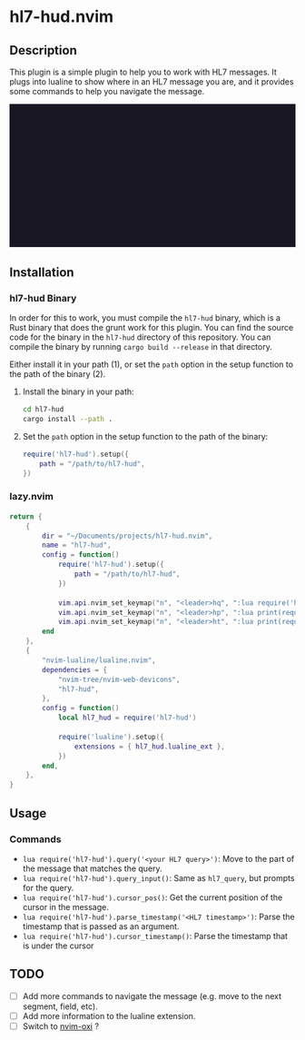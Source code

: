 # hl7-hud.nvim

## Description

This plugin is a simple plugin to help you to work with HL7 messages. It plugs
into lualine to show where in an HL7 message you are, and it provides some
commands to help you navigate the message.

![Demo](./demo/demo.gif)

## Installation

### hl7-hud Binary

In order for this to work, you must compile the `hl7-hud` binary, which is a Rust
binary that does the grunt work for this plugin. You can find the source code
for the binary in the `hl7-hud` directory of this repository. You can compile
the binary by running `cargo build --release` in that directory.

Either install it in your path (1), or set the `path` option in the setup function
to the path of the binary (2).

1. Install the binary in your path:
   ```sh
   cd hl7-hud
   cargo install --path .
   ```
2. Set the `path` option in the setup function to the path of the binary:
   ```lua
   require('hl7-hud').setup({
       path = "/path/to/hl7-hud",
   })
   ```

### lazy.nvim

```lua
return {
    {
        dir = "~/Documents/projects/hl7-hud.nvim",
        name = "hl7-hud",
        config = function()
            require('hl7-hud').setup({
                path = "/path/to/hl7-hud",
            })

            vim.api.nvim_set_keymap("n", "<leader>hq", ":lua require('hl7-hud').query_input()<CR>", { silent = true })
            vim.api.nvim_set_keymap("n", "<leader>hp", ":lua print(require('hl7-hud').cursor_pos())<CR>", { silent = true })
            vim.api.nvim_set_keymap("n", "<leader>ht", ":lua print(require('hl7-hud').cursor_timestamp())<CR>", { silent = true })
        end
    },
    {
        "nvim-lualine/lualine.nvim",
        dependencies = {
            "nvim-tree/nvim-web-devicons",
            "hl7-hud",
        },
        config = function()
            local hl7_hud = require('hl7-hud')

            require('lualine').setup({
                extensions = { hl7_hud.lualine_ext },
            })
        end,
    },
}

```

## Usage

### Commands

- `lua require('hl7-hud').query('<your HL7 query>')`: Move to the part of the
message that matches the query.
- `lua require('hl7-hud').query_input()`: Same as `hl7_query`, but prompts
for the query.
- `lua require('hl7-hud').cursor_pos()`: Get the current position of the cursor
in the message.
- `lua require('hl7-hud').parse_timestamp('<HL7 timestamp>')`: Parse the timestamp
  that is passed as an argument.
- `lua require('hl7-hud').cursor_timestamp()`: Parse the timestamp that is
  under the cursor

## TODO

* [ ] Add more commands to navigate the message (e.g. move to the next segment, field, etc).
* [ ] Add more information to the lualine extension.
* [ ] Switch to [nvim-oxi](https://crates.io/crates/nvim-oxi) ?
